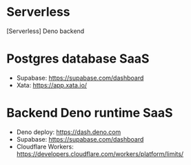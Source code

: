 # Serverless
[Serverless] Deno backend

# Postgres database SaaS
- Supabase: https://supabase.com/dashboard
- Xata: https://app.xata.io/

# Backend Deno runtime SaaS
- Deno deploy: https://dash.deno.com
- Supabase: https://supabase.com/dashboard
- Cloudflare Workers: https://developers.cloudflare.com/workers/platform/limits/
